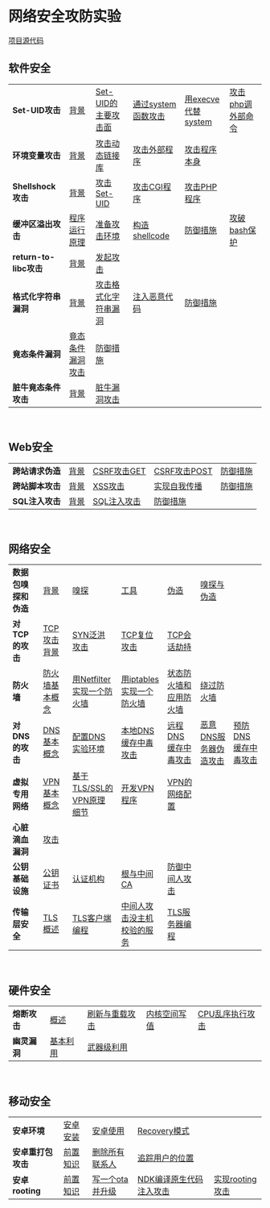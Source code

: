 # 网络安全攻防实验

 [项目源代码](https://github.com/cc3213252/note-seed-labs)

## 软件安全

<table border="0">
    <tr>
        <td><strong>Set-UID攻击</strong></td>
        <td><a href="setuid/background">背景</a></td>
        <td><a href="setuid/attack-setuid">Set-UID的主要攻击面</a></td>
        <td><a href="setuid/attack-system">通过system函数攻击</a></td>
        <td><a href="setuid/use-execve">用execve代替system</a></td>
        <td><a href="setuid/attack-php">攻击php调外部命令</a></td>
    </tr>
    <tr>
        <td><strong>环境变量攻击</strong></td>
        <td><a href="env/background">背景</a></td>
        <td><a href="env/attack-lib">攻击动态链接库</a></td>
        <td><a href="env/attack-outprogram">攻击外部程序</a></td>
        <td><a href="env/attack-program">攻击程序本身</a></td>
    </tr>
    <tr>
        <td><strong>Shellshock攻击</strong></td>
        <td><a href="shellshock/background">背景</a></td>
        <td><a href="shellshock/attack-setuid">攻击Set-UID</a></td>
        <td><a href="shellshock/attack-cgi">攻击CGI程序</a></td>
        <td><a href="shellshock/attack-php">攻击PHP程序</a></td>
    </tr>
    <tr>
        <td><strong>缓冲区溢出攻击</strong></td>
        <td><a href="overflow/program">程序运行原理</a></td>
        <td><a href="overflow/env-perpare">准备攻击环境</a></td>
        <td><a href="overflow/shellcode">构造shellcode</a></td>
        <td><a href="overflow/defense">防御措施</a></td>
        <td><a href="overflow/attack-bashguard">攻破bash保护</a></td>
    </tr>
    <tr>
        <td><strong>return-to-libc攻击</strong></td>
        <td><a href="returntolibc/background">背景</a></td>
        <td><a href="returntolibc/attack">发起攻击</a></td>
    </tr>
    <tr>
        <td><strong>格式化字符串漏洞</strong></td>
        <td><a href="formatvul/background">背景</a></td>
        <td><a href="formatvul/attack">攻击格式化字符串漏洞</a></td>
        <td><a href="formatvul/malware">注入恶意代码</a></td>
        <td><a href="formatvul/defense">防御措施</a></td>
    </tr>
    <tr>
        <td><strong>竟态条件漏洞</strong></td>
        <td><a href="racecondition/attack">竟态条件漏洞攻击</a></td>
        <td><a href="racecondition/defense">防御措施</a></td>
    </tr>
    <tr>
        <td><strong>脏牛竟态条件攻击</strong></td>
        <td><a href="dirtycow/background">背景</a></td>
        <td><a href="dirtycow/attack">脏牛漏洞攻击</a></td>
    </tr>
</table>

</br>

## Web安全

<table border="0">
    <tr>
        <td><strong>跨站请求伪造</strong></td>
        <td><a href="csrf/background">背景</a></td>
        <td><a href="csrf/attack-get">CSRF攻击GET</a></td>
        <td><a href="csrf/attack-post">CSRF攻击POST</a></td>
        <td><a href="csrf/defense">防御措施</a></td>
    </tr>
    <tr>
        <td><strong>跨站脚本攻击</strong></td>
        <td><a href="xss/background">背景</a></td>
        <td><a href="xss/attack">XSS攻击</a></td>
        <td><a href="xss/self-spread">实现自我传播</a></td>
        <td><a href="xss/defense">防御措施</a></td>
    </tr>
    <tr>
        <td><strong>SQL注入攻击</strong></td>
        <td><a href="sqlinjection/background">背景</a></td>
        <td><a href="sqlinjection/attack">SQL注入攻击</a></td>
        <td><a href="sqlinjection/defense">防御措施</a></td>
    </tr>
</table>

</br>

## 网络安全

<table border="0">
    <tr>
        <td><strong>数据包嗅探和伪造</strong></td>
        <td><a href="packetsniff/background">背景</a></td>
        <td><a href="packetsniff/packet-sniffing">嗅探</a></td>
        <td><a href="packetsniff/tools">工具</a></td>
        <td><a href="packetsniff/packet-spoofing">伪造</a></td>
        <td><a href="packetsniff/sniff-spoof">嗅探与伪造</a></td>
    </tr>
    <tr>
        <td><strong>对TCP的攻击</strong></td>
        <td><a href="tcp/background">TCP攻击背景</a></td>
        <td><a href="tcp/syn-attack">SYN泛洪攻击</a></td>
        <td><a href="tcp/rst-attack">TCP复位攻击</a></td>
        <td><a href="tcp/session-attack">TCP会话劫持</a></td>
    </tr>
    <tr>
        <td><strong>防火墙</strong></td>
        <td><a href="firewall/background">防火墙基本概念</a></td>
        <td><a href="firewall/netfilter">用Netfilter实现一个防火墙</a></td>
        <td><a href="firewall/iptables">用iptables实现一个防火墙</a></td>
        <td><a href="firewall/stateful">状态防火墙和应用防火墙</a></td>
        <td><a href="firewall/evading">绕过防火墙</a></td>
    </tr>
    <tr>
        <td><strong>对DNS的攻击</strong></td>
        <td><a href="dns/background">DNS基本概念</a></td>
        <td><a href="dns/conf-env">配置DNS实验环境</a></td>
        <td><a href="dns/attack-local">本地DNS缓存中毒攻击</a></td>
        <td><a href="dns/attack-remote">远程DNS缓存中毒攻击</a></td>
        <td><a href="dns/evil-reply">恶意DNS服务器伪造攻击</a></td>
        <td><a href="dns/defense">预防DNS缓存中毒攻击</a></td>
    </tr>
    <tr>
        <td><strong>虚拟专用网络</strong></td>
        <td><a href="vpn/background">VPN基本概念</a></td>
        <td><a href="vpn/vpn-detail">基于TLS/SSL的VPN原理细节</a></td>
        <td><a href="vpn/develop-vpn">开发VPN程序</a></td>
        <td><a href="vpn/network-setting">VPN的网络配置</a></td>
    </tr>
    <tr>
        <td><strong>心脏滴血漏洞</strong></td>
        <td><a href="heartbleed/attack">攻击</a></td>
    </tr>
    <tr>
        <td><strong>公钥基础设施</strong></td>
        <td><a href="pki/public-key">公钥证书</a></td>
        <td><a href="pki/ca">认证机构</a></td>
        <td><a href="pki/root-middle-ca">根与中间CA</a></td>
        <td><a href="pki/defense-mid-attack">防御中间人攻击</a></td>
    </tr>
    <tr>
        <td><strong>传输层安全</strong></td>
        <td><a href="transport/background">TLS概述</a></td>
        <td><a href="transport/client">TLS客户端编程</a></td>
        <td><a href="transport/mid-attack">中间人攻击没主机校验的服务</a></td>
        <td><a href="transport/server">TLS服务器编程</a></td>
    </tr>
</table>

</br>

## 硬件安全

<table border="0">
    <tr>
        <td><strong>熔断攻击</strong></td>
        <td><a href="meltdown/background">概述</a></td>
        <td><a href="meltdown/flushreload-attack">刷新与重载攻击</a></td>
        <td><a href="meltdown/kernel-perpare">内核空间写值</a></td>
        <td><a href="meltdown/outoforder-attack">CPU乱序执行攻击</a></td>
    </tr>
    <tr>
        <td><strong>幽灵漏洞</strong></td>
        <td><a href="spectre/basic-use">基本利用</a></td>
        <td><a href="spectre/weapon-exploits">武器级利用</a></td>
    </tr>
</table>

</br>

## 移动安全

<table border="0">
    <tr>
        <td><strong>安卓环境</strong></td>
        <td><a href="anenv/aninstall">安卓安装</a></td>
        <td><a href="anenv/anmanual">安卓使用</a></td>
        <td><a href="anenv/recoveryos">Recovery模式</a></td>
    </tr>
    <tr>
        <td><strong>安卓重打包攻击</strong></td>
        <td><a href="anrepack/basic">前置知识</a></td>
        <td><a href="anrepack/delcontacts">删除所有联系人</a></td>
        <td><a href="anrepack/tracelocation">追踪用户的位置</a></td>
    </tr>
    <tr>
        <td><strong>安卓rooting</strong></td>
        <td><a href="anrooting/basic">前置知识</a></td>
        <td><a href="anrooting/simple-ota">写一个ota并升级</a></td>
        <td><a href="anrooting/ndk-ota">NDK编译原生代码注入攻击</a></td>
        <td><a href="anrooting/rooting">实现rooting攻击</a></td>
    </tr>
</table>
